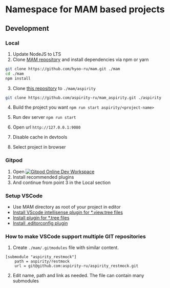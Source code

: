 # Namespace for MAM based projects

## Development

### Local

1. Update NodeJS to LTS
2. Clone [MAM repository](https://github.com/hyoo-ru/mam) and install dependencies via npm or yarn

```bash
git clone https://github.com/hyoo-ru/mam.git ./mam
cd ./mam
npm install
```

3. Clone [this repository](https://github.com/aspirity-ru/mam_aspirity) to `./mam/aspirity`

```bash
git clone https://github.com/aspirity-ru/mam_aspirity.git ./aspirity
```

4. Build the project you want `npm run start aspirity/<project-name>`

5. Run dev server `npm run start`
6. Open url `http://127.0.0.1:9080`
7. Disable cache in devtools
8. Select project in browser

### Gitpod

1. Open [![Gitpod Online Dev Workspace](https://img.shields.io/badge/Gitpod-Online--Dev--Workspace-blue?logo=gitpod)](https://gitpod.io/#https://github.com/hyoo-ru/mam)
2. Install recommended plugins
3. And continue from point 3 in the Local section

### Setup VSCode
- Use MAM directory as root of your project in editor
- [Install VScode intellisense plugin for *.view.tree files](https://marketplace.visualstudio.com/items?itemName=valikov.tree-language-service)
- [Install plugin for *.tree files](https://open-vsx.org/extension/nin-jin/vscode-language-tree)
- [Install .editorconfig plugin](https://open-vsx.org/extension/EditorConfig/EditorConfig)

### How to make VSCode support multiple GIT repositories

1. Create `./mam/.gitmodules` file with similar content. 
```
[submodule "aspirity_restmock"]
    path = aspirity/restmock
    url = git@github.com:aspirity-ru/aspirity_restmock.git
```
2. Edit name, path and link as needed. The file can contain many submodules
